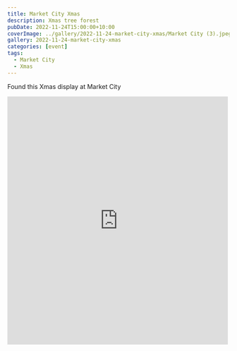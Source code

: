 ```yaml
---
title: Market City Xmas
description: Xmas tree forest
pubDate: 2022-11-24T15:00:00+10:00
coverImage: ../gallery/2022-11-24-market-city-xmas/Market City (3).jpeg
gallery: 2022-11-24-market-city-xmas
categories: [event]
tags:
  - Market City
  - Xmas
---
```


Found this Xmas display at Market City

<iframe src="https://www.facebook.com/plugins/post.php?href=https%3A%2F%2Fwww.facebook.com%2Fchris1.tham%2Fposts%2Fpfbid01CgmXCdPYjc9R38gtZeTfgSFNAvAV1rtsWt4zeJG2XXa7RUxgqLJGB8AwEgeQ81il&show_text=true&width=500" width="500" height="562" style="border:none;overflow:hidden" scrolling="no" frameborder="0" allowfullscreen="true" allow="autoplay; clipboard-write; encrypted-media; picture-in-picture; web-share"></iframe>
